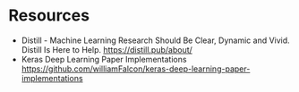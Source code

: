 # Resources 

- Distill - Machine Learning Research Should Be Clear, Dynamic and Vivid. Distill Is Here to Help. https://distill.pub/about/
- Keras Deep Learning Paper Implementations https://github.com/williamFalcon/keras-deep-learning-paper-implementations
